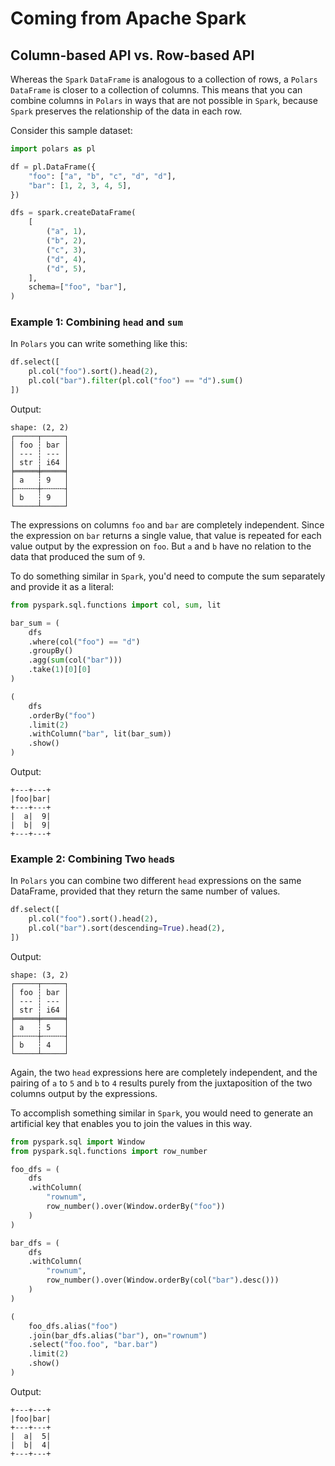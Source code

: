 # Coming from Apache Spark

## Column-based API vs. Row-based API

Whereas the `Spark` `DataFrame` is analogous to a collection of rows, a `Polars` `DataFrame` is closer to a collection of columns. This means that you can combine columns in `Polars` in ways that are not possible in `Spark`, because `Spark` preserves the relationship of the data in each row.

Consider this sample dataset:

```python
import polars as pl

df = pl.DataFrame({
    "foo": ["a", "b", "c", "d", "d"],
    "bar": [1, 2, 3, 4, 5],
})

dfs = spark.createDataFrame(
    [
        ("a", 1),
        ("b", 2),
        ("c", 3),
        ("d", 4),
        ("d", 5),
    ],
    schema=["foo", "bar"],
)
```

### Example 1: Combining `head` and `sum`

In `Polars` you can write something like this:

```python
df.select([
    pl.col("foo").sort().head(2),
    pl.col("bar").filter(pl.col("foo") == "d").sum()
])
```

Output:

```
shape: (2, 2)
┌─────┬─────┐
│ foo ┆ bar │
│ --- ┆ --- │
│ str ┆ i64 │
╞═════╪═════╡
│ a   ┆ 9   │
├╌╌╌╌╌┼╌╌╌╌╌┤
│ b   ┆ 9   │
└─────┴─────┘
```

The expressions on columns `foo` and `bar` are completely independent. Since the expression on `bar` returns a single value, that value is repeated for each value output by the expression on `foo`. But `a` and `b` have no relation to the data that produced the sum of `9`.

To do something similar in `Spark`, you'd need to compute the sum separately and provide it as a literal:

```python
from pyspark.sql.functions import col, sum, lit

bar_sum = (
    dfs
    .where(col("foo") == "d")
    .groupBy()
    .agg(sum(col("bar")))
    .take(1)[0][0]
)

(
    dfs
    .orderBy("foo")
    .limit(2)
    .withColumn("bar", lit(bar_sum))
    .show()
)
```

Output:

```
+---+---+
|foo|bar|
+---+---+
|  a|  9|
|  b|  9|
+---+---+
```

### Example 2: Combining Two `head`s

In `Polars` you can combine two different `head` expressions on the same DataFrame, provided that they return the same number of values.

```python
df.select([
    pl.col("foo").sort().head(2),
    pl.col("bar").sort(descending=True).head(2),
])
```

Output:

```
shape: (3, 2)
┌─────┬─────┐
│ foo ┆ bar │
│ --- ┆ --- │
│ str ┆ i64 │
╞═════╪═════╡
│ a   ┆ 5   │
├╌╌╌╌╌┼╌╌╌╌╌┤
│ b   ┆ 4   │
└─────┴─────┘
```

Again, the two `head` expressions here are completely independent, and the pairing of `a` to `5` and `b` to `4` results purely from the juxtaposition of the two columns output by the expressions.

To accomplish something similar in `Spark`, you would need to generate an artificial key that enables you to join the values in this way.

```python
from pyspark.sql import Window
from pyspark.sql.functions import row_number

foo_dfs = (
    dfs
    .withColumn(
        "rownum",
        row_number().over(Window.orderBy("foo"))
    )
)

bar_dfs = (
    dfs
    .withColumn(
        "rownum",
        row_number().over(Window.orderBy(col("bar").desc()))
    )
)

(
    foo_dfs.alias("foo")
    .join(bar_dfs.alias("bar"), on="rownum")
    .select("foo.foo", "bar.bar")
    .limit(2)
    .show()
)
```

Output:

```
+---+---+
|foo|bar|
+---+---+
|  a|  5|
|  b|  4|
+---+---+
```

